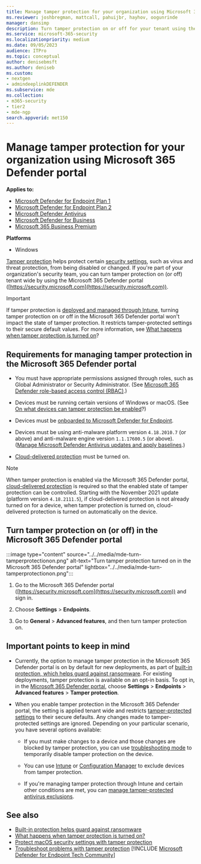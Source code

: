 ```yaml
---
title: Manage tamper protection for your organization using Microsoft 365 Defender
ms.reviewer: joshbregman, mattcall, pahuijbr, hayhov, oogunrinde
manager: dansimp
description: Turn tamper protection on or off for your tenant using the Microsoft 365 Defender portal.
ms.service: microsoft-365-security
ms.localizationpriority: medium
ms.date: 09/05/2023
audience: ITPro
ms.topic: conceptual
author: denisebmsft
ms.author: deniseb
ms.custom: 
- nextgen
- admindeeplinkDEFENDER
ms.subservice: mde
ms.collection: 
- m365-security
- tier2
- mde-ngp
search.appverid: met150
---
```


# Manage tamper protection for your organization using Microsoft 365 Defender portal

**Applies to:**

- [Microsoft Defender for Endpoint Plan 1](https://go.microsoft.com/fwlink/p/?linkid=2154037)
- [Microsoft Defender for Endpoint Plan 2](https://go.microsoft.com/fwlink/p/?linkid=2154037)
- [Microsoft Defender Antivirus](microsoft-defender-antivirus-windows.md)
- [Microsoft Defender for Business](../defender-business/mdb-overview.md)
- [Microsoft 365 Business Premium](../../business-premium/m365bp-overview.md)

**Platforms**
- Windows

[Tamper protection](prevent-changes-to-security-settings-with-tamper-protection.md) helps protect certain [security settings](prevent-changes-to-security-settings-with-tamper-protection.md#what-happens-when-tamper-protection-is-turned-on), such as virus and threat protection, from being disabled or changed. If you're part of your organization's security team, you can turn tamper protection on (or off) tenant wide by using the Microsoft 365 Defender portal ([https://security.microsoft.com](https://security.microsoft.com)).

> [!IMPORTANT]
> If tamper protection is [deployed and managed through Intune](manage-tamper-protection-intune.md), turning tamper protection on or off in the Microsoft 365 Defender portal won't impact the state of tamper protection. It restricts tamper-protected settings to their secure default values. For more information, see [What happens when tamper protection is turned on](prevent-changes-to-security-settings-with-tamper-protection.md#what-happens-when-tamper-protection-is-turned-on)?

## Requirements for managing tamper protection in the Microsoft 365 Defender portal

- You must have appropriate permissions assigned through roles, such as Global Administrator or Security Administrator. (See [Microsoft 365 Defender role-based access control (RBAC)](../defender/manage-rbac.md).)

- Devices must be running certain versions of Windows or macOS. (See [On what devices can tamper protection be enabled](prevent-changes-to-security-settings-with-tamper-protection.md#on-what-devices-can-tamper-protection-be-enabled)?)

- Devices must be [onboarded to Microsoft Defender for Endpoint](/microsoft-365/security/defender-endpoint/onboarding).

- Devices must be using anti-malware platform version `4.18.2010.7` (or above) and anti-malware engine version `1.1.17600.5` (or above). ([Manage Microsoft Defender Antivirus updates and apply baselines](microsoft-defender-antivirus-updates.md).)

- [Cloud-delivered protection](enable-cloud-protection-microsoft-defender-antivirus.md) must be turned on.

> [!NOTE]
> When tamper protection is enabled via the Microsoft 365 Defender portal, [cloud-delivered protection](cloud-protection-microsoft-defender-antivirus.md) is required so that the enabled state of tamper protection can be controlled. Starting with the November 2021 update (platform version `4.18.2111.5`), if cloud-delivered protection is not already turned on for a device, when tamper protection is turned on, cloud-delivered protection is turned on automatically on the device.   

## Turn tamper protection on (or off) in the Microsoft 365 Defender portal

:::image type="content" source="../../media/mde-turn-tamperprotectionon.png" alt-text="Turn tamper protection turned on in the Microsoft 365 Defender portal" lightbox="../../media/mde-turn-tamperprotectionon.png":::

1. Go to the Microsoft 365 Defender portal ([https://security.microsoft.com](https://security.microsoft.com)) and sign in.

2. Choose **Settings** \> **Endpoints**.

3. Go to **General** \> **Advanced features**, and then turn tamper protection on.

## Important points to keep in mind

- Currently, the option to manage tamper protection in the Microsoft 365 Defender portal is on by default for new deployments, as part of [built-in protection, which helps guard against ransomware](built-in-protection.md). For existing deployments, tamper protection is available on an opt-in basis. To opt in, in the [Microsoft 365 Defender portal](https://go.microsoft.com/fwlink/p/?linkid=2077139), choose **Settings** \> **Endpoints** \> **Advanced features** \> **Tamper protection**. 

- When you enable tamper protection in the Microsoft 365 Defender portal, the setting is applied tenant wide and restricts [tamper-protected settings](prevent-changes-to-security-settings-with-tamper-protection.md#what-happens-when-tamper-protection-is-turned-on) to their secure defaults. Any changes made to tamper-protected settings are ignored. Depending on your particular scenario, you have several options available: 

   - If you must make changes to a device and those changes are blocked by tamper protection, you can use [troubleshooting mode](/microsoft-365/security/defender-endpoint/enable-troubleshooting-mode) to temporarily disable tamper protection on the device.
   
   - You can use [Intune](manage-tamper-protection-intune.md) or [Configuration Manager](manage-tamper-protection-configuration-manager.md) to exclude devices from tamper protection. 
   
   - If you're managing tamper protection through Intune and certain other conditions are met, you can [manage tamper-protected antivirus exclusions](manage-tamper-protection-intune.md#tamper-protection-for-antivirus-exclusions).  

## See also

- [Built-in protection helps guard against ransomware](built-in-protection.md)
- [What happens when tamper protection is turned on?](prevent-changes-to-security-settings-with-tamper-protection.md#what-happens-when-tamper-protection-is-turned-on)
- [Protect macOS security settings with tamper protection](tamperprotection-macos.md)
- [Troubleshoot problems with tamper protection](troubleshoot-problems-with-tamper-protection.yml)
[!INCLUDE [Microsoft Defender for Endpoint Tech Community](../../includes/defender-mde-techcommunity.md)]
